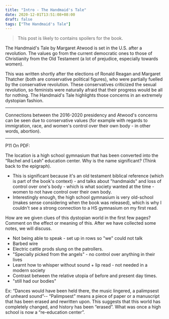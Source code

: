 ```yaml
---
title: "Intro - The Handmaid's Tale"
date: 2020-12-01T13:51:08+08:00
draft: false
tags: ["The Handmaid's Tale"]
---
```


> This post is likely to contains spoilers for the book.

The Handmaid's Tale by Margaret Atwood is set in the U.S. after a revolution. The values go from the current democratic ones to those of Christianity from the Old Testament (a lot of prejudice, especially towards women).

This was written shortly after the elections of Ronald Reagan and Margaret Thatcher (both are conservative political figures), who were partially fuelled by the conservative revolution. These conservatives criticized the sexual revolution, so feminists were naturally afraid that their progress would be all for nothing. The Handmaid's Tale highlights those concerns in an extremely dystopian fashion.

---

Connections between the 2016-2020 presidency and Atwood's concerns can be seen due to conservative values (for example with regards to immigration, race, and women's control over their own body - in other words, abortion).

---

P11 On PDF:

The location is a high school gymnasium that has been converted into the “Rachel and Leah” education center. Why is the name significant? (Think back to the epigraph).
- This is significant because it's an old testament biblical reference (which is part of the book's context) - and talks about "handmaids" and loss of control over one's body - which is what society wanted at the time - women to not have control over their own body.
- Interestingly enough, the high school gymnasium is very old-school (makes sense considering when the book was released), which is why I couldn't see a strong connection to a HS gymnasium on my first read.

How are we given clues of this dystopian world in the first few pages? Comment on the effect or meaning of this. After we have collected some notes, we will discuss. 
- Not being able to speak - set up in rows so "we" could not talk
- Barbed wire
- Electric cattle prods slung on the patrollers.
- "Specially picked from the angels" - no control over anything in their lives
- Learnt how to whisper without sound + lip read - not needed in a modern society
- Contrast between the relative utopia of before and present day times.
- "still had our bodies"

Ex: “Dances would have been held there, the music lingered, a palimpsest of unheard sound”-- “Palimpsest” means a piece of paper or a manuscript that has been erased and rewritten upon. This suggests that this world has completely changed, and history has been “erased”. What was once a high school is now a “re-education center”.

